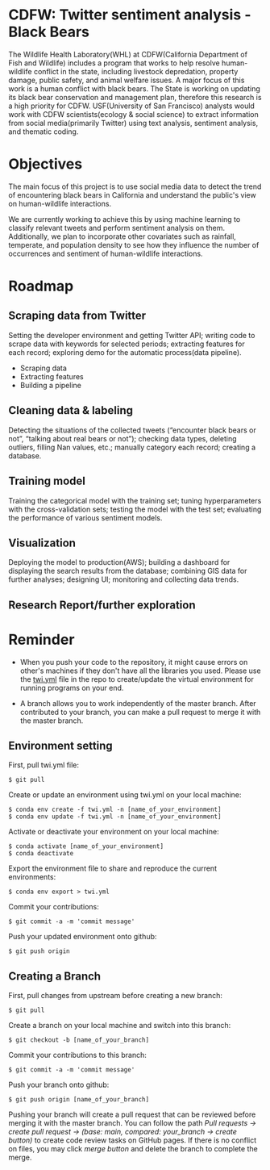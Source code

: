 # CDFW: Twitter sentiment analysis - Black Bears

The Wildlife Health Laboratory(WHL) at CDFW(California Department of Fish and Wildlife) includes a program that works to help resolve human-wildlife conflict in the state, including livestock depredation, property damage, public safety, and animal welfare issues. A major focus of this work is a human conflict with black bears. The State is working on updating its black bear conservation and management plan, therefore this research is a high priority for CDFW. 
USF(University of San Francisco) analysts would work with CDFW scientists(ecology & social science) to extract information from social media(primarily Twitter) using text analysis, sentiment analysis, and thematic coding.


# Objectives

The main focus of this project is to use social media data to detect the trend of encountering black bears in California and understand the public's view on human-wildlife interactions. 

We are currently working to achieve this by using machine learning to classify relevant tweets and perform sentiment analysis on them. Additionally, we plan to incorporate other covariates such as rainfall, temperate, and population density to see how they influence the number of occurrences and sentiment of human-wildlife interactions.


# Roadmap

## Scraping data from Twitter 

Setting the developer environment and getting Twitter API; writing code to scrape data with keywords for selected periods; extracting features for each record; exploring demo for the automatic process(data pipeline).

- Scraping data
- Extracting features
- Building a pipeline

## Cleaning data & labeling 

Detecting the situations of the collected tweets (“encounter black bears or not”, “talking about real bears or not”); checking data types, deleting outliers, filling Nan values, etc.; manually category each record; creating a database.

## Training model 

Training the categorical model with the training set; tuning hyperparameters with the cross-validation sets; testing the model with the test set; evaluating the performance of various sentiment models.

## Visualization 

Deploying the model to production(AWS); building a dashboard for displaying the search results from the database; combining GIS data for further analyses; designing UI; monitoring and collecting data trends.

## Research Report/further exploration


# Reminder

* When you push your code to the repository, it might cause errors on other's machines if they don't have all the libraries you used. Please use the [twi.yml](https://github.com/persecond17/CDFW2023/blob/main/twi.yml) file in the repo to create/update the virtual environment for running programs on your end.

* A branch allows you to work independently of the master branch. After contributed to your branch, you can make a pull request to merge it with the master branch.

## Environment setting

First, pull twi.yml file:

`$ git pull`

Create or update an environment using twi.yml on your local machine:

`$ conda env create -f twi.yml -n [name_of_your_environment]`<br>
`$ conda env update -f twi.yml -n [name_of_your_environment]`

Activate or deactivate your environment on your local machine:

`$ conda activate [name_of_your_environment]`<br>
`$ conda deactivate`

Export the environment file to share and reproduce the current environments:

`$ conda env export > twi.yml`

Commit your contributions:

`$ git commit -a -m 'commit message'`

Push your updated environment onto github:

`$ git push origin`

## Creating a Branch

First, pull changes from upstream before creating a new branch:

`$ git pull`

Create a branch on your local machine and switch into this branch:

`$ git checkout -b [name_of_your_branch]`

Commit your contributions to this branch:

`$ git commit -a -m 'commit message'`

Push your branch onto github:

`$ git push origin [name_of_your_branch]`

Pushing your branch will create a pull request that can be reviewed before merging it with the master branch. You can follow the path *Pull requests -> create pull request -> (base: main, compared: your_branch -> create button)* to create code review tasks on GitHub pages. If there is no conflict on files, you may click *merge button* and delete the branch to complete the merge.